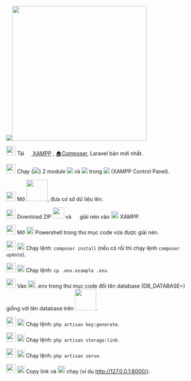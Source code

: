 <p><img src="https://media0.giphy.com/media/32mC2kXYWCsg0/giphy.gif"><img src="https://i.kym-cdn.com/entries/icons/original/000/022/255/tumblr_inline_o58r6dmSfe1suaed2_500.gif" height="360"></p>

<img src="https://img.shields.io/static/v1?label=&message=1&color=maroon" height="25"> Tải <a href="https://laravel.com" target="_blank"><img src="https://www.apachefriends.org/images/xampp-logo-ac950edf.svg" height="15" width="15"> XAMPP</a>
, [🏠Composer](https://getcomposer.org/download/), Laravel bản mới nhất.
 
<img src="https://img.shields.io/static/v1?label=&message=2&color=maroon" height="25"> Chạy (<img src="https://img.shields.io/static/v1?label=&message=Start&color=white">) 2 module <img src="https://img.shields.io/static/v1?label=&message=MySQL&color=white"> và <img src="https://img.shields.io/static/v1?label=&message=Apache&color=white"> trong <img src="https://img.shields.io/static/v1?label=&message=xampp-control.exe&color=orange"> (XAMPP Control Panel).
 
<img src="https://img.shields.io/static/v1?label=&message=3&color=maroon" height="25"> Mở <img src="https://upload.wikimedia.org/wikipedia/commons/9/95/PhpMyAdmin_logo.png" height="57">, đưa cơ sở dữ liệu lên.
 
<img src="https://img.shields.io/static/v1?label=&message=4&color=maroon" height="25"> Download ZIP <img src="https://img.shields.io/static/v1?label=&message=%20Code%E2%8F%B7%20&color=forestgreen" height="30"> và <img src="https://1.bp.blogspot.com/-6-vPdM5rU8A/W7LK84Feg-I/AAAAAAAACfI/iwW8lM-6WZkYW6Pl81JRBfDmqZ65vQJTQCLcBGAs/s0/hd_winrar_icon.png" height="15"> giải nén vào <img src="https://upload.wikimedia.org/wikipedia/commons/thumb/5/59/OneDrive_Folder_Icon.svg/2048px-OneDrive_Folder_Icon.svg.png" height="20"> XAMPP.
 
<img src="https://img.shields.io/static/v1?label=&message=5&color=maroon" height="25"> Mở <img src="https://cdn.iconscout.com/icon/free/png-256/powershell-3628993-3030218.png" height="20"> Powershell trong thư mục code vừa được giải nén.
 
<img src="https://img.shields.io/static/v1?label=&message=6&color=maroon" height="25"> <img src="https://cdn.iconscout.com/icon/free/png-256/powershell-3628993-3030218.png" height="20"> Chạy lệnh: `composer install` (nếu có rồi thì chạy lệnh `composer update`).
 
<img src="https://img.shields.io/static/v1?label=&message=7&color=maroon" height="25"> <img src="https://cdn.iconscout.com/icon/free/png-256/powershell-3628993-3030218.png" height="20"> Chạy lệnh: `cp .env.example .env`.
 
<img src="https://img.shields.io/static/v1?label=&message=8&color=maroon" height="25"> Vào <img src="https://files.softicons.com/download/application-icons/toolbar-icons-by-gentleface/png/512/document.png" height="20"> .env trong thư mục code đổi tên database (DB_DATABASE=) giống với tên database trên <img src="https://upload.wikimedia.org/wikipedia/commons/9/95/PhpMyAdmin_logo.png" height="57">.
 
<img src="https://img.shields.io/static/v1?label=&message=9&color=maroon" height="25"> <img src="https://cdn.iconscout.com/icon/free/png-256/powershell-3628993-3030218.png" height="20"> Chạy lệnh: `php artisan key:generate`.
 
<img src="https://img.shields.io/static/v1?label=&message=10&color=maroon" height="25"> <img src="https://cdn.iconscout.com/icon/free/png-256/powershell-3628993-3030218.png" height="20"> Chạy lệnh:  `php artisan storage:link`.
 
<img src="https://img.shields.io/static/v1?label=&message=11&color=maroon" height="25"> <img src="https://cdn.iconscout.com/icon/free/png-256/powershell-3628993-3030218.png" height="20"> Chạy lệnh:  `php artisan serve`.
 
<img src="https://img.shields.io/static/v1?label=&message=12&color=maroon" height="25"> <img src="https://cdn.iconscout.com/icon/free/png-256/powershell-3628993-3030218.png" height="20"> Copy link và <img src="https://upload.wikimedia.org/wikipedia/commons/8/87/Google_Chrome_icon_%282011%29.png" height="20"> chạy (ví dụ http://127.0.0.1:8000/).
